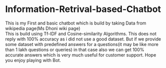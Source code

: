 # Information-Retrival-based-Chatbot
This is my First and basic chatbot which is build by taking Data from wikipedia page(Ms Dhoni wiki page)  
This is build using Tf-IDF and Cosine-similarity Algorithms.
This does not reply with 100% accuracy as i did not use a good dataset. But if we provide some dataset with predefined answers for a questions(it may be like more than 1 lakh questions or queries) in that case also we can get 100% accurate answers which is very much useful for customer support.
Hope you enjoy playing with Bot.
